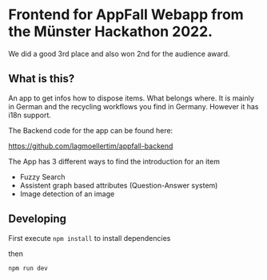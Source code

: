 # Frontend for AppFall Webapp from the Münster Hackathon 2022.

We did a good 3rd place and also won 2nd for the audience award.

## What is this?

An app to get infos how to dispose items. What belongs where. It is mainly in German and the recycling workflows you find in Germany. However it has i18n support.

The Backend code for the app can be found here:

https://github.com/lagmoellertim/appfall-backend

The App has 3 different ways to find the introduction for an item

- Fuzzy Search
- Assistent graph based attributes (Question-Answer system)
- Image detection of an image




## Developing

First execute `npm install` to install dependencies

then

```bash
npm run dev
```